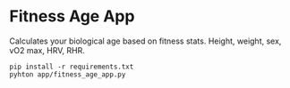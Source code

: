# Fitness Age App

Calculates your biological age based on fitness stats. Height, weight, sex, vO2 max, HRV, RHR.

```
pip install -r requirements.txt
pyhton app/fitness_age_app.py
```